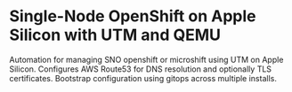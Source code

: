 
# Single-Node OpenShift on Apple Silicon with UTM and QEMU

Automation for managing SNO openshift or microshift using UTM on Apple Silicon. 
Configures AWS Route53 for DNS resolution and optionally TLS 
certificates. 
Bootstrap configuration using gitops across multiple installs.



